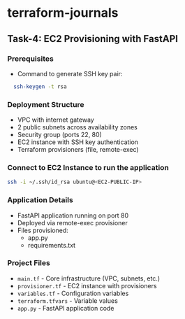 # terraform-journals

## Task-4: EC2 Provisioning with FastAPI

### Prerequisites

- Command to generate SSH key pair:
```sh
  ssh-keygen -t rsa
  ```

### Deployment Structure

- VPC with internet gateway
- 2 public subnets across availability zones
- Security group (ports 22, 80)
- EC2 instance with SSH key authentication
- Terraform provisioners (file, remote-exec)

### Connect to EC2 Instance to run the application

```sh
ssh -i ~/.ssh/id_rsa ubuntu@<EC2-PUBLIC-IP>
```

### Application Details

- FastAPI application running on port 80
- Deployed via remote-exec provisioner
- Files provisioned:
  - app.py
  - requirements.txt

### Project Files

- `main.tf` - Core infrastructure (VPC, subnets, etc.)
- `provisioner.tf` - EC2 instance with provisioners
- `variables.tf` - Configuration variables
- `terraform.tfvars` - Variable values
- `app.py` - FastAPI application code